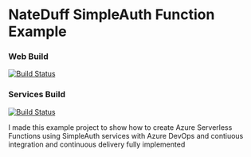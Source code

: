 # NateDuff SimpleAuth Function Example

### Web Build
[![Build Status](https://dev.azure.com/NateDuff/SimpleAuth/_apis/build/status/SimpleAuth%20Web%20Build?branchName=master)](https://dev.azure.com/NateDuff/SimpleAuth/_build/latest?definitionId=6?branchName=master)

### Services Build
[![Build Status](https://dev.azure.com/NateDuff/SimpleAuth/_apis/build/status/SimpleAuth%20Service%20Build?branchName=master)](https://dev.azure.com/NateDuff/SimpleAuth/_build/latest?definitionId=5?branchName=master)

I made this example project to show how to create Azure Serverless Functions using SimpleAuth services with Azure DevOps and contiuous integration and continuous delivery fully implemented